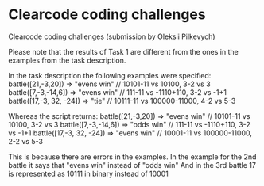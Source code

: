 # Clearcode coding challenges 
Clearcode coding challenges 
(submission by Oleksii Pilkevych)

Please note that the results of Task 1 are different from the ones in the examples from the task description.

In the task description the following examples were specified:
battle([21,-3,20]) => "evens win" // 10101-11 vs 10100, 3-2 vs 3
battle([7,-3,-14,6]) => "evens win" // 111-11 vs -1110+110, 3-2 vs -1+1
battle([17,-3, 32, -24]) => "tie" // 10111-11 vs 100000-11000, 4-2 vs 5-3

Whereas the script returns:
battle([21,-3,20]) => "evens win" // 10101-11 vs 10100, 3-2 vs 3
battle([7,-3,-14,6]) => "odds win" // 111-11 vs -1110+110, 3-2 vs -1+1
battle([17,-3, 32, -24]) => "evens win" // 10001-11 vs 100000-11000, 2-2 vs 5-3

This is because there are errors in the examples.
In the example for the 2nd battle it says that "evens win" instead of "odds win"
And in the 3rd battle 17 is represented as 10111 in binary instead of 10001
